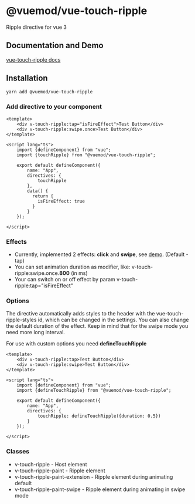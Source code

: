 # @vuemod/vue-touch-ripple

Ripple directive for vue 3

## Documentation and Demo

[vue-touch-ripple docs](https://webigorkiev.github.io/vue-touch-ripple-docs/)


<script setup>
    import App from "../tests/playground/App.vue";
</script>

<App />


## Installation

```bash
yarn add @vuemod/vue-touch-ripple
```

### Add directive to your component

```vue
<template>
    <div v-touch-ripple:tap="isFireEffect">Test Button</div>
    <div v-touch-ripple:swipe.once>Test Button</div>
</template>

<script lang="ts">
    import {defineComponent} from "vue";
    import {touchRipple} from "@vuemod/vue-touch-ripple";

    export default defineComponent({
        name: "App",
        directives: {
            touchRipple
        },
        data() {
          return {
            isFireEffect: true
          }
        }
    });

</script>
```

### Effects

* Currently, implemented 2 effects: **click** and **swipe**, see [demo](./#documentation-and-demo).
  (Default - tap)
* You can set animation duration as modifier, like: v-touch-ripple:swipe.once.**800** (in ms)
* Your can switch on or off effect by param v-touch-ripple:tap="isFireEffect"

### Options

The directive automatically adds styles to the header with the vue-touch-ripple-styles id, 
which can be changed in the settings. You can also change the default duration of the effect.
Keep in mind that for the swipe mode you need more long interval.

For use with custom options you need **defineTouchRipple**

```vue
<template>
    <div v-touch-ripple:tap>Test Button</div>
    <div v-touch-ripple:swipe>Test Button</div>
</template>

<script lang="ts">
    import {defineComponent} from "vue";
    import {defineTouchRipple} from "@vuemod/vue-touch-ripple";

    export default defineComponent({
        name: "App",
        directives: {
            touchRipple: defineTouchRipple({duration: 0.5})
        }
    });

</script>
```

### Classes

* v-touch-ripple - Host element
* v-touch-ripple-paint - Ripple element
* v-touch-ripple-paint-extension - Ripple element during animating default
* v-touch-ripple-paint-swipe - Ripple element during animating in swipe mode